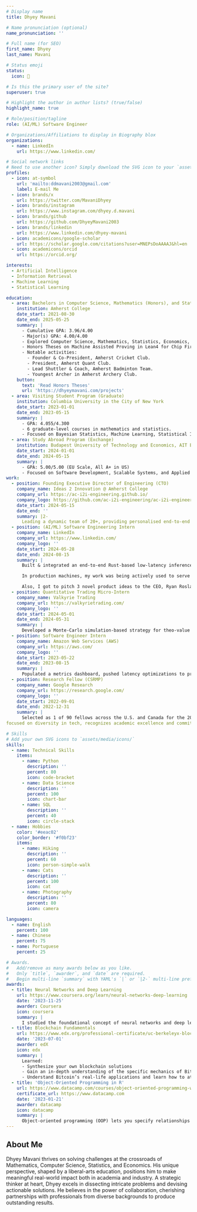 ```yaml
---
# Display name
title: Dhyey Mavani

# Name pronunciation (optional)
name_pronunciation: ''

# Full name (for SEO)
first_name: Dhyey
last_name: Mavani

# Status emoji
status:
  icon: 🎯

# Is this the primary user of the site?
superuser: true

# Highlight the author in author lists? (true/false)
highlight_name: true

# Role/position/tagline
role: (AI/ML) Software Engineer

# Organizations/Affiliations to display in Biography blox
organizations:
  - name: LinkedIn
    url: https://www.linkedin.com/

# Social network links
# Need to use another icon? Simply download the SVG icon to your `assets/media/icons/` folder.
profiles:
  - icon: at-symbol
    url: 'mailto:ddmavani2003@gmail.com'
    label: E-mail Me
  - icon: brands/x
    url: https://twitter.com/MavaniDhyey
  - icon: brands/instagram
    url: https://www.instagram.com/dhyey.d.mavani
  - icon: brands/github
    url: https://github.com/DhyeyMavani2003
  - icon: brands/linkedin
    url: https://www.linkedin.com/dhyey-mavani
  - icon: academicons/google-scholar
    url: https://scholar.google.com/citations?user=MNEPsDoAAAAJ&hl=en
  - icon: academicons/orcid
    url: https://orcid.org/

interests:
  - Artificial Intelligence
  - Information Retrieval
  - Machine Learning
  - Statistical Learning

education:
  - area: Bachelors in Computer Science, Mathematics (Honors), and Statistics (Honors)
    institution: Amherst College
    date_start: 2021-08-30
    date_end: 2025-05-25
    summary: |
      - Cumulative GPA: 3.96/4.00
      - Major(s) GPA: 4.00/4.00
      - Explored Computer Science, Mathematics, Statistics, Economics, English, Theatre & Dance!
      - Honors Theses on Machine Assisted Proving in Lean4 for Chip Firing Graphs, and Efficient Python Software for Checkerboard Copula Modeling on Discrete Data.
      - Notable activities:
        - Founder & Co-President, Amherst Cricket Club.
        - President, Amherst Quant Club.
        - Lead Shuttler & Coach, Amherst Badminton Team.
        - Youngest Archer in Amherst Archery Club.
    button:
      text: 'Read Honors Theses'
      url: 'https://dhyeymavani.com/projects'
  - area: Visiting Student Program (Graduate)
    institution: Columbia University in the City of New York
    date_start: 2023-01-01
    date_end: 2023-05-15
    summary: |
      - GPA: 4.055/4.300
      - 6 graduate-level courses in mathematics and statistics.
      - Focused on Bayesian Statistics, Machine Learning, Statistical Inference, and Quantitative Programming.
  - area: Study Abroad Program (Exchange)
    institution: Budapest University of Technology and Economics, AIT Budapest
    date_start: 2024-01-01
    date_end: 2024-05-15
    summary: |
      - GPA: 5.00/5.00 (EU Scale, All A+ in US)
      - Focused on Software Development, Scalable Systems, and Applied Cryptography.
work:
  - position: Founding Executive Director of Engineering (CTO)
    company_name: Ideas 2 Innovation @ Amherst College
    company_url: https://ac-i2i-engineering.github.io/
    company_logo: https://github.com/ac-i2i-engineering/ac-i2i-engineering.github.io/blob/main/images/i2iLogoTextOrange.png
    date_start: 2024-05-15
    date_end: ''
    summary: |2-
      Leading a dynamic team of 20+, providing personalised end-to-end 0 -> 1 executional & strategy support to 4+ projects in parallel, helping them transform startup ideas into actionable projects. Spearheading the development of 30+ applications, internal tools, and key documentation, driving seamless execution and innovation. Continuously blending strategic leadership with hands-on engineering to empower student-led startups/initiatives to thrive in an entrepreneurial ecosystem, and enriching the campus experience by solving immediate problems in the community!
  - position: (AI/ML) Software Engineering Intern
    company_name: LinkedIn
    company_url: https://www.linkedin.com/
    company_logo: ''
    date_start: 2024-05-28
    date_end: 2024-08-15
    summary: |
      Built & integrated an end-to-end Rust-based low-latency inference engine for PyTorch under Data & AI Platforms org - while pioneering the efforts to transition the tech stack from Java to Rust.

      In production machines, my work was being actively used to serve 5+ business use-cases leading to P99 inference latency reduction from 4 ms to 2 ms, and P99 tail data ingestion latency reduction from 70 ms to 7 ms. This also increased throughput by 4x, leading to GPU savings of ~ $1 million in the case of PyTorch EBR kNN with custom-filtering model that I got to develop.

      Also, I got to pitch 3 novel product ideas to the CEO, Ryan Roslansky, and that led to further discussions with Product Leaders (VPs, Sr. Directors, Directors, Principal PMs) across 3 business units for formulating them in detail & to potentially incorporate 2 them in the future B2B2C strategies at LinkedIn.
  - position: Quantitative Trading Micro-Intern
    company_name: Valkyrie Trading
    company_url: https://valkyrietrading.com/
    company_logo: ''
    date_start: 2024-05-01
    date_end: 2024-05-31
    summary: |
      Developed a Monte-Carlo simulation-based strategy for theo-value estimation and shadowed quants/traders in treasuries and equity options desks. Gained hands-on experience in the execution and risk management of delta and gamma hedging market-making strategies through intensive mock sessions.
  - position: Software Engineer Intern
    company_name: Amazon Web Services (AWS)
    company_url: https://aws.com/
    company_logo: ''
    date_start: 2023-05-22
    date_end: 2023-08-15
    summary: |
      Populated a metrics dashboard, pushed latency optimizations to production at AWS CloudFront; Proposed & documented use-case of AutoML to analyze change-propagation/caching service logs to predict future outages
  - position: Research Fellow (CSRMP)
    company_name: Google Research
    company_url: https://research.google.com/
    company_logo: ''
    date_start: 2022-09-01
    date_end: 2022-12-31
    summary: |
      Selected as 1 of 90 fellows across the U.S. and Canada for the 2022B cohort. This fellowship,
focused on diversity in tech, recognizes academic excellence and commitment to impactful research. Fellows receive mentorship from leading experts and engage in cutting-edge computer science projects, developing advanced skills and contributing to real-world applications.

# Skills
# Add your own SVG icons to `assets/media/icons/`
skills:
  - name: Technical Skills
    items:
      - name: Python
        description: ''
        percent: 80
        icon: code-bracket
      - name: Data Science
        description: ''
        percent: 100
        icon: chart-bar
      - name: SQL
        description: ''
        percent: 40
        icon: circle-stack
  - name: Hobbies
    color: '#eeac02'
    color_border: '#f0bf23'
    items:
      - name: Hiking
        description: ''
        percent: 60
        icon: person-simple-walk
      - name: Cats
        description: ''
        percent: 100
        icon: cat
      - name: Photography
        description: ''
        percent: 80
        icon: camera

languages:
  - name: English
    percent: 100
  - name: Chinese
    percent: 75
  - name: Portuguese
    percent: 25

# Awards.
#   Add/remove as many awards below as you like.
#   Only `title`, `awarder`, and `date` are required.
#   Begin multi-line `summary` with YAML's `|` or `|2-` multi-line prefix and indent 2 spaces below.
awards:
  - title: Neural Networks and Deep Learning
    url: https://www.coursera.org/learn/neural-networks-deep-learning
    date: '2023-11-25'
    awarder: Coursera
    icon: coursera
    summary: |
      I studied the foundational concept of neural networks and deep learning. By the end, I was familiar with the significant technological trends driving the rise of deep learning; build, train, and apply fully connected deep neural networks; implement efficient (vectorized) neural networks; identify key parameters in a neural network’s architecture; and apply deep learning to your own applications.
  - title: Blockchain Fundamentals
    url: https://www.edx.org/professional-certificate/uc-berkeleyx-blockchain-fundamentals
    date: '2023-07-01'
    awarder: edX
    icon: edx
    summary: |
      Learned:
      - Synthesize your own blockchain solutions
      - Gain an in-depth understanding of the specific mechanics of Bitcoin
      - Understand Bitcoin’s real-life applications and learn how to attack and destroy Bitcoin, Ethereum, smart contracts and Dapps, and alternatives to Bitcoin’s Proof-of-Work consensus algorithm
  - title: 'Object-Oriented Programming in R'
    url: https://www.datacamp.com/courses/object-oriented-programming-with-s3-and-r6-in-r
    certificate_url: https://www.datacamp.com
    date: '2023-01-21'
    awarder: datacamp
    icon: datacamp
    summary: |
      Object-oriented programming (OOP) lets you specify relationships between functions and the objects that they can act on, helping you manage complexity in your code. This is an intermediate level course, providing an introduction to OOP, using the S3 and R6 systems. S3 is a great day-to-day R programming tool that simplifies some of the functions that you write. R6 is especially useful for industry-specific analyses, working with web APIs, and building GUIs.
---
```


## About Me

Dhyey Mavani thrives on solving challenges at the crossroads of Mathematics, Computer Science, Statistics, and Economics. His unique perspective, shaped by a liberal-arts education, positions him to make meaningful real-world impact both in academia and industry. A strategic thinker at heart, Dhyey excels in dissecting intricate problems and devising actionable solutions. He believes in the power of collaboration, cherishing partnerships with professionals from diverse backgrounds to produce outstanding results.
